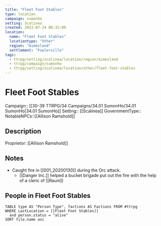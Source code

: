 ```yaml
---
title: "Fleet Foot Stables"
type: location
campaign: sumonho
setting: Scalinea
created: 2022-07-24 08:33:09
location:
  name: "Fleet Foot Stables"
  locationtype: "Other"
  region: "Aimesland"
  settlement: "Fowlerville"
tags:
  - ttrpg/setting/scalinea/location/region/aimesland
  - ttrpg/campaign/sumonho
  - ttrpg/setting/scalinea/location/other/fleet-foot-stables
---
```

# Fleet Foot Stables

Campaign:: [[30-39 TTRPG/34 Campaigns/34.01 SumonHo/34.01 SumonHo|34.01 SumonHo]]
Setting:: [[Scalinea]]
GovernmentType::
NotableNPCs::[[Allison Ramshold]]

## Description

Proprietor: [[Allison Ramshold]]

## Notes

- Caught fire in [[001_20200130]] during the Orc attack.
	- [[Danger Inc.]] helped a bucket brigade put out the fire with the help of a cleric of [[Rauni]]

## People in Fleet Foot Stables

```dataview
TABLE type AS "Person Type", factions AS Factions FROM #ttrpg 
WHERE LastLocation = [[Fleet Foot Stables]]
  and person.status = "alive"
SORT file.name asc
```



